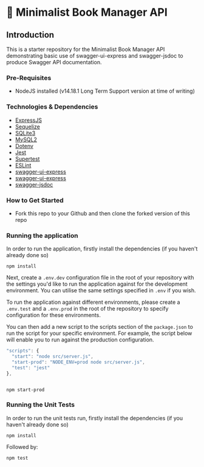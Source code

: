 # 📖 Minimalist Book Manager API

## Introduction
This is a starter repository for the Minimalist Book Manager API demonstrating basic use of swagger-ui-express and swagger-jsdoc to produce Swagger API documentation.

### Pre-Requisites
- NodeJS installed (v14.18.1 Long Term Support version at time of writing)

### Technologies & Dependencies

- [ExpressJS](https://expressjs.com/)
- [Sequelize](https://sequelize.org/)
- [SQLite3](https://www.npmjs.com/package/sqlite3)
- [MySQL2](https://www.npmjs.com/package/mysql2)
- [Dotenv](https://www.npmjs.com/package/dotenv)
- [Jest](https://jestjs.io/)
- [Supertest](https://www.npmjs.com/package/supertest)
- [ESLint](https://eslint.org/)
- [swagger-ui-express](https://www.npmjs.com/package/swagger-ui-express)
- [swagger-ui-express](https://www.npmjs.com/package/swagger-ui-express)
- [swagger-jsdoc](https://www.npmjs.com/package/swagger-jsdoc)

### How to Get Started

- Fork this repo to your Github and then clone the forked version of this repo

### Running the application

In order to run the application, firstly install the dependencies (if you haven't already done so)

```
npm install
```

Next, create a `.env.dev` configuration file in the root of your repository with the settings you'd like to run the application against for the development environment.
You can utilise the same settings specified in `.env` if you wish.

To run the application against different environments, please create a `.env.test` and a `.env.prod` in the root of the repository to specify configuration for these environments.


You can then add a new script to the scripts section of the `package.json` to run the script for your specific environment. For example, the script below will enable you to run against the production configuration.

```JavaScript
"scripts": {
  "start": "node src/server.js",
  "start-prod": "NODE_ENV=prod node src/server.js",
  "test": "jest"
},
```


```

npm start-prod

```

### Running the Unit Tests

In order to run the unit tests run, firstly install the dependencies (if you haven't already done so)

```
npm install
```

Followed by:

```
npm test
```